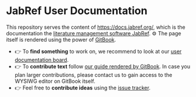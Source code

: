 # JabRef User Documentation

This repository serves the content of <https://docs.jabref.org/>, which is the documentation the [literature management software JabRef](https://www.jabref.org/).
:gear: The page itself is rendered using the power of [GitBook](https://www.gitbook.com/).

- :point_right: To **find something** to work on, we recommend to look at our [user documentation board](https://github.com/orgs/JabRef/projects/13?query=is%3Aopen+sort%3Aupdated-desc).
- :point_right: To **contribute text** follow [our guide rendered by GitBook](https://docs.jabref.org/contributing/how-to-improve-the-help-page).
   In case you plan larger contributions, please contact us to gain access to the WYSIWG editor on GitBook itself.
- :point_right: Feel free to **contribute ideas** using the [issue tracker](https://github.com/JabRef/user-documentation/issues).
